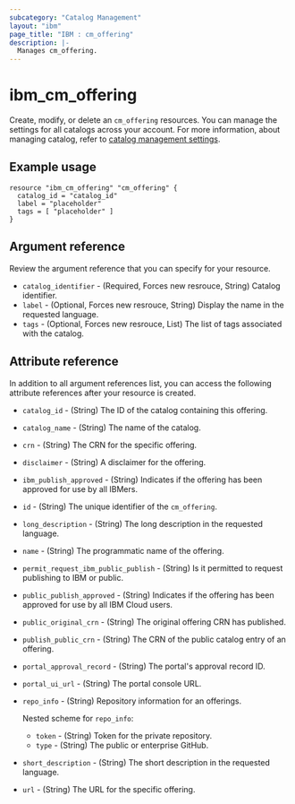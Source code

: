 ```yaml
---
subcategory: "Catalog Management"
layout: "ibm"
page_title: "IBM : cm_offering"
description: |-
  Manages cm_offering.
---
```


# ibm_cm_offering

Create, modify, or delete an `cm_offering` resources. You can manage the settings for all catalogs across your account. For more information, about managing catalog, refer to [catalog management settings](https://cloud.ibm.com/docs/account?topic=account-account-getting-started).


## Example usage

```
resource "ibm_cm_offering" "cm_offering" {
  catalog_id = "catalog_id"
  label = "placeholder"
  tags = [ "placeholder" ]
}
```


## Argument reference
Review the argument reference that you can specify for your resource. 

- `catalog_identifier` - (Required, Forces new resrouce, String) Catalog identifier.
- `label` - (Optional, Forces new resrouce, String) Display the name in the requested language.
- `tags` - (Optional, Forces new resrouce, List) The list of tags associated with the catalog.

## Attribute reference
In addition to all argument references list, you can access the following attribute references after your resource is created.

- `catalog_id` - (String) The ID of the catalog containing this offering.
- `catalog_name` - (String) The name of the catalog.
- `crn` - (String) The CRN for the specific offering.
- `disclaimer` - (String) A disclaimer for the offering.
- `ibm_publish_approved` - (String) Indicates if the offering has been approved for use by all IBMers.
- `id` - (String) The unique identifier of the `cm_offering`.
- `long_description` - (String) The long description in the requested language.
- `name` - (String) The programmatic name of the offering.
- `permit_request_ibm_public_publish` - (String) Is it permitted to request publishing to IBM or public.
- `public_publish_approved` - (String) Indicates if the offering has been approved for use by all IBM Cloud users.
- `public_original_crn` - (String) The original offering CRN has published.
- `publish_public_crn` - (String) The CRN of the public catalog entry of an offering.
- `portal_approval_record` - (String) The portal's approval record ID.
- `portal_ui_url` - (String) The portal console URL.
- `repo_info` - (String) Repository information for an offerings.
  
  Nested scheme for `repo_info`:
  - `token` - (String) Token for the private repository.
  - `type` - (String) The public or enterprise GitHub.
- `short_description` - (String) The short description in the requested language.
- `url` - (String) The URL for the specific offering.
